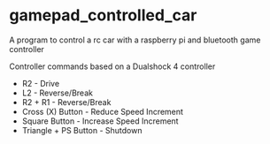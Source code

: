 # gamepad_controlled_car
A program to control a rc car with a raspberry pi and bluetooth game controller

Controller commands based on a Dualshock 4 controller

* R2 - Drive
* L2 - Reverse/Break
* R2 + R1 - Reverse/Break
* Cross (X) Button - Reduce Speed Increment
* Square Button - Increase Speed Increment
* Triangle + PS Button - Shutdown
